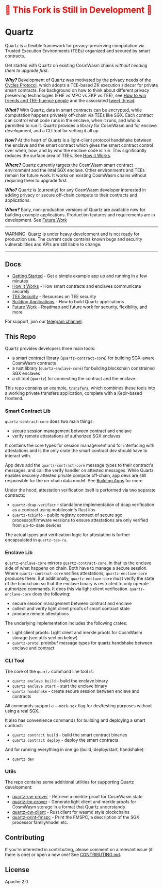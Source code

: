 <h1 style="color:red; font-size: 2em;">🚧 This Fork is Still in Development 🚧</h1>


# Quartz

Quartz is a flexible framework for privacy-preserving computation via Trusted Execution
Environments (TEEs) organized and secured by smart contracts.

Get started with Quartz on existing CosmWasm chains *without needing them to
upgrade first*.

_**Why?**_ Development of Quartz was motivated by the privacy needs of the [Cycles Protocol][cycles],
which adopts a TEE-based ZK execution sidecar for private smart contracts. 
For background on how to think about different privacy preserving
technologies (FHE vs MPC vs ZKP vs TEE), see [How to win friends and TEE-fluence
people][how_to_win_friends_talk] and the associated [tweet
thread][how_to_win_friends_thread].

_**What?**_ With Quartz, data in smart contracts can be encrypted, while computation happens
privately off-chain via TEEs like SGX. Each contract can control what code runs in the
enclave, when it runs, and who is permitted to run it. Quartz provides
a library for CosmWasm and for enclave development, and a CLI tool for setting
it all up.

_**How?**_ At the heart of Quartz is a light-client protocol handshake between the enclave and the
smart contract which gives the smart contract control over when, how, and by who
the enclave code is run. This significantly reduces the surface area of TEEs.
See [How it Works][how_it_works].

_**Where?**_ Quartz currently targets the CosmWasm smart contract environment and the Intel SGX enclave. 
Other environments and TEEs remain for future work. It works on existing
CosmWasm chains without requiring them to upgrade first.

_**Who?**_ Quartz is (currently) for any CosmWasm developer interested in adding privacy or secure off-chain compute to their contracts and applications.

_**When?**_ Early, non-production versions of Quartz are available now for building
example applications. Production features and requirements are in development.
See [Future Work][future_work]

---

WARNING: Quartz is under heavy development and is not ready for production use.
The current code contains known bugs and security vulnerabilities and APIs are still liable to change.

---

## Docs

- [Getting Started][getting_started] - Get a simple example app up and running in a few minutes
- [How it Works][how_it_works] - How smart contracts and enclaves communicate securely
- [TEE Security][tees] - Resources on TEE security 
- [Building Applications][building_apps] - How to build Quartz applications
- [Future Work][future_work] - Roadmap and future work for security, flexibility, and
  more

For support, join our [telegram channel](https://t.co/XfHOqt7oA1).

## This Repo

Quartz provides developers three main tools:

- a smart contract library (`quartz-contract-core`) for building SGX-aware CosmWasm contracts
- a rust library (`quartz-enclave-core`) for building blockchain constrained SGX enclaves
- a cli tool (`quartz`) for connecting the contract and the enclave.

This repo contains an example, [`transfers`](/examples/transfers), which combines these
tools into a working private transfers application, complete with a Keplr-based
frontend.

### Smart Contract Lib

`quartz-contract-core` does two main things:

- secure session management between contract and enclave
- verify remote attestations of authorized SGX enclaves

It contains the core types for session management and for interfacing with attestations
and is the only crate the smart contract dev should have to interact with. 

App devs add the `quartz-contract-core` message types to their contract's messages, 
and call the verify handler on attested messages. While Quartz enables 
securely attested private compute off-chain, app devs are still responsible 
for the on-chain data model. See [Building Apps](/docs/building_apps.md) for more.

Under the hood, attestation verification itself is performed via two separate contracts:

- `quartz-dcap-verifier` - standalone implementation of dcap verification as a contract using
  mobilecoin's Rust libs
- `quartz-tcbinfo` - public registry contract of secure sgx processor/firmware versions to
  ensure attestations are only verified from up-to-date devices

The actual types and verification logic for attestation is further encapsulated in `quartz-tee-ra`.

### Enclave Lib

`quartz-enclave-core` mirrors `quartz-contract-core`, in that its the enclave side of what happens
on chain. Both have to manage a secure session. Where `quartz-contract-core` verifies
attestations, `quartz-enclave-core` produces them. But additionally, `quartz-enclave-core` must
verify the state of the blockchain so that the enclave binary is restricted to
only operate authorized commands. It does this via light-client verification.
`quartz-enclave-core` does the following:

- secure session management between contract and enclave
- collect and verify light client proofs of smart contract state
- produce remote attestations

The underlying implementation includes the following crates: 

* Light client proofs: Light client and merkle proofs for CosmWasm storage (see utils section below)
* `quartz-proto`: protobuf message types for quartz handshake between enclave and contract

### CLI Tool

The core of the `quartz` command line tool is:

- `quartz enclave build` - build the enclave binary
- `quartz enclave start` - start the enclave binary
- `quartz handshake` -  create secure session between enclave and contracts

All commands support a `--mock-sgx` flag for dev/testing purposes without using
a real SGX.

It also has convenience commands for building and deploying a smart
contract:

- `quartz contract build` - build the smart contract binaries
- `quartz contract deploy` - deploy the smart contracts 

And for running everything in one go (build, deploy/start, handshake): 
- `quartz dev`

### Utils

The repo contains some additional utilities for supporting Quartz development:

* [quartz-cw-prover](crates/utils/cw-prover) - Retrieve a merkle-proof for CosmWasm state
* [quartz-tm-prover](crates/utils/tm-prover) - Generate light client and merkle proofs for CosmWasm storage in a format that Quartz
  understands
* [quartz-cw-client](crates/utils/cw-client) - Rust client for wasmd
  style blockchains
* [quartz-print-fmspc](crates/utils/print-fmspc) - Print the FMSPC, a
  description of the SGX processor family/model etc.


## Contributing

If you're interested in contributing, please comment on a relevant issue (if there is one) or open a new one!
See [CONTRIBUTING.md](CONTRIBUTING.md).

## License

Apache 2.0

[cycles]: https://cycles.money
[getting_started]: /docs/getting_started.md
[how_it_works]: /docs/how_it_works.md
[building_apps]: /docs/building_apps.md
[tees]: /docs/tees.md
[future_work]: /docs/roadmap.md
[how_to_win_friends_talk]: https://www.youtube.com/watch?v=XwKIt5XYyqw
[how_to_win_friends_thread]: https://x.com/buchmanster/status/1816084691784720887
